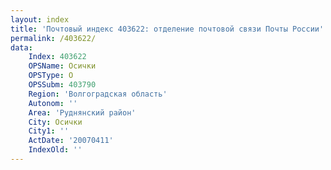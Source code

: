 ```yaml
---
layout: index
title: 'Почтовый индекс 403622: отделение почтовой связи Почты России'
permalink: /403622/
data:
    Index: 403622
    OPSName: Осички
    OPSType: О
    OPSSubm: 403790
    Region: 'Волгоградская область'
    Autonom: ''
    Area: 'Руднянский район'
    City: Осички
    City1: ''
    ActDate: '20070411'
    IndexOld: ''
---
```

